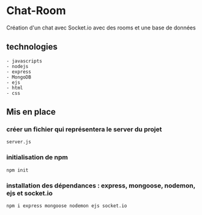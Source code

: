 # Chat-Room
Création d'un chat avec Socket.io avec des rooms et une base de données
## technologies 
    - javascripts
    - nodejs
    - express
    - MongoDB
    - ejs
    - html
    - css

## Mis en place
### créer un fichier qui représentera le server du projet 
    server.js 

### initialisation de npm
    npm init

### installation des dépendances : express, mongoose, nodemon, ejs et socket.io
    npm i express mongoose nodemon ejs socket.io
   
    
